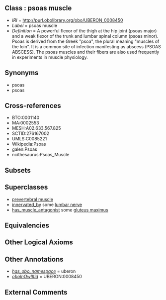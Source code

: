 
## Class : psoas muscle

 * *IRI* = http://purl.obolibrary.org/obo/UBERON_0008450
 * *Label* = psoas muscle
 * *Definition* = A powerful flexor of the thigh at the hip joint (psoas major) and a weak flexor of the trunk and lumbar spinal column (psoas minor). Psoas is derived from the Greek "psoa", the plural meaning "muscles of the loin". It is a common site of infection manifesting as abscess (PSOAS ABSCESS). The psoas muscles and their fibers are also used frequently in experiments in muscle physiology.

## Synonyms

 * psoas
 * psoas

## Cross-references

 * BTO:0001140
 * MA:0002553
 * MESH:A02.633.567.825
 * SCTID:276167002
 * UMLS:C0085221
 * Wikipedia:Psoas
 * galen:Psoas
 * ncithesaurus:Psoas_Muscle

## Subsets


## Superclasses

 * [prevertebral muscle](../../UBERON/49/UBERON_0008549.md)
 * [innervated_by](../../RO/05/RO_0002005.md) some [lumbar nerve](../../UBERON/24/UBERON_0009624.md)
 * [has_muscle_antagonist](../../core#has/st/core#has_muscle_antagonist.md) some [gluteus maximus](../../UBERON/70/UBERON_0001370.md)

## Equivalencies


## Other Logical Axioms


## Other Annotations

 * *[has_obo_namespace](../../ce/oboInOwl#hasOBONamespace.md)* = uberon
 * *[oboInOwl#id](../../id/oboInOwl#id.md)* = UBERON:0008450

## External Comments

